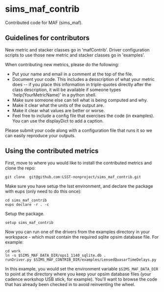 # sims_maf_contrib

Contributed code for MAF (sims_maf).

## Guidelines for contributors

New metric and stacker classes go in 'mafContrib'.
Driver configuration scripts to use those new metric and stacker classes go in 'examples'.

When contributing new metrics, please do the following:
* Put your name and email in a comment at the top of the file.
* Document your code. This includes a desscription of what your metric does -- if you place this information
  in triple-quotes directly after the class description, it will be available if someone types 
  'help(YourMetricName)' in a python shell. 
* Make sure someone else can tell what is being computed and why.
* Make it clear what the units of the output are.
* Make it clear what values are better or worse.
* Feel free to include a config file that exercises the code (in examples).
    You can use the displayDict to add a caption.

Please submit your code along with a configuration file that runs it so we can easily reproduce your outputs.

## Using the contributed metrics

First, move to where you would like to install the contributed metrics and clone the repo:

    git clone  git@github.com:LSST-nonproject/sims_maf_contrib.git

Make sure you have setup the lsst environment, and declare the package with eups (only need to do this once):

    cd sims_maf_contrib
    eups declare -r . -c 

Setup the package.  

    setup sims_maf_contrib

Now you can run one of the drivers from the examples directory in your workspace - which must contain the required sqlite opsim database file. For example:

    cd work
    ln -s $SIMS_MAF_DATA_DIR/ops1_1140_sqlite.db .
    runDriver.py $SIMS_MAF_CONTRIB_DIR/examples/LensedQuasarTimeDelays.py

In this example, you would set the environment variable `$SIMS_MAF_DATA_DIR` to point at the directory where you keep your opsim database files (your cadence workshop USB stick, for example). You'll want to browse the code that has already been checked in to avoid reinventing the wheel. 
